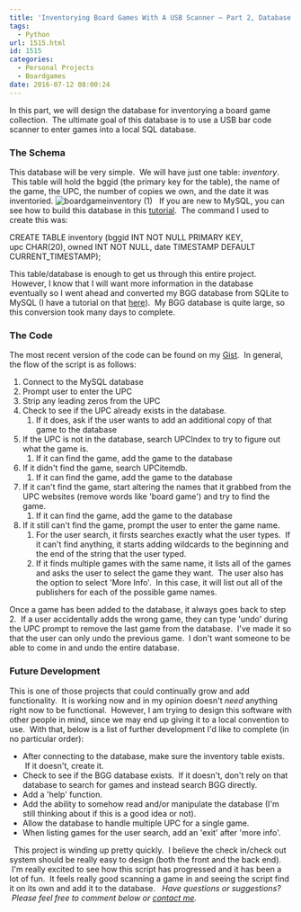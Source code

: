 ```yaml
---
title: 'Inventorying Board Games With A USB Scanner — Part 2, Database and Code'
tags:
  - Python
url: 1515.html
id: 1515
categories:
  - Personal Projects
  - Boardgames
date: 2016-07-12 08:00:24
---
```


In this part, we will design the database for inventorying a board game collection.  The ultimate goal of this database is to use a USB bar code scanner to enter games into a local SQL database.

### The Schema

This database will be very simple.  We will have just one table: _inventory_.  This table will hold the bggid (the primary key for the table), the name of the game, the UPC, the number of copies we own, and the date it was inventoried. ![boardgameinventory (1)](http://www.techtrek.io/wp-content/uploads/2016/07/boardgameinventory-1.png)   If you are new to MySQL, you can see how to build this database in this [tutorial](http://www.techtrek.io/building-your-first-database/).  The command I used to create this was:

CREATE TABLE inventory (bggid INT NOT NULL PRIMARY KEY,  
upc CHAR(20), owned INT NOT NULL, 
date TIMESTAMP DEFAULT CURRENT_TIMESTAMP);

This table/database is enough to get us through this entire project.  However, I know that I will want more information in the database eventually so I went ahead and converted my BGG database from SQLite to MySQL (I have a tutorial on that [here](http://www.techtrek.io/migrate-from-sqlite3-to-mysql/)).  My BGG database is quite large, so this conversion took many days to complete.

### The Code

The most recent version of the code can be found on my [Gist](https://gist.github.com/allisontharp/e230d56895b0eeed7a3912a281ca9169).  In general, the flow of the script is as follows:

1.  Connect to the MySQL database
2.  Prompt user to enter the UPC
3.  Strip any leading zeros from the UPC
4.  Check to see if the UPC already exists in the database.
    1.  If it does, ask if the user wants to add an additional copy of that game to the database
5.  If the UPC is not in the database, search UPCIndex to try to figure out what the game is.
    1.  If it can find the game, add the game to the database
6.  If it didn't find the game, search UPCitemdb.
    1.  If it can find the game, add the game to the database
7.  If it can't find the game, start altering the names that it grabbed from the UPC websites (remove words like 'board game') and try to find the game.
    1.  If it can find the game, add the game to the database
8.  If it still can't find the game, prompt the user to enter the game name.
    1.  For the user search, it firsts searches exactly what the user types.  If it can't find anything, it starts adding wildcards to the beginning and the end of the string that the user typed.
    2.  If it finds multiple games with the same name, it lists all of the games and asks the user to select the game they want.  The user also has the option to select 'More Info'.  In this case, it will list out all of the publishers for each of the possible game names.

Once a game has been added to the database, it always goes back to step 2.  If a user accidentally adds the wrong game, they can type 'undo' during the UPC prompt to remove the last game from the database.  I've made it so that the user can only undo the previous game.  I don't want someone to be able to come in and undo the entire database.

### Future Development

This is one of those projects that could continually grow and add functionality.  It is working now and in my opinion doesn't _need_ anything right now to be functional.  However, I am trying to design this software with other people in mind, since we may end up giving it to a local convention to use.  With that, below is a list of further development I'd like to complete (in no particular order):

*   After connecting to the database, make sure the inventory table exists.  If it doesn't, create it.
*   Check to see if the BGG database exists.  If it doesn't, don't rely on that database to search for games and instead search BGG directly.
*   Add a 'help' function.
*   Add the ability to somehow read and/or manipulate the database (I'm still thinking about if this is a good idea or not).
*   Allow the database to handle multiple UPC for a single game.
*   When listing games for the user search, add an 'exit' after 'more info'.

  This project is winding up pretty quickly.  I believe the check in/check out system should be really easy to design (both the front and the back end).  I'm really excited to see how this script has progressed and it has been a lot of fun.  It feels really good scanning a game in and seeing the script find it on its own and add it to the database.   _Have questions or suggestions?  Please feel free to comment below or [contact me](/contact/)._
